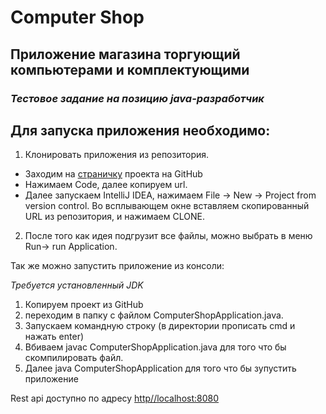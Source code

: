 # Computer Shop
## Приложение магазина торгующий компьютерами и комплектующими
### *Тестовое задание на позицию java-разработчик*

## Для запуска приложения необходимо:
1. Клонировать приложения из репозитория. 
- Заходим на [страничку](https://github.com/ams32ru/ComputerShop) проекта на GitHub
- Нажимаем Code, далее копируем url.
- Далее запускаем IntelliJ IDEA, нажимаем File -> New -> Project from version control.
Во всплывающем окне вставляем скопированный URL из репозитория, и нажимаем CLONE.
2. После того как идея подгрузит все файлы, можно выбрать в меню Run-> run Application.

Так же можно запустить приложение из консоли:

 *Требуется установленный JDK*
1. Копируем проект из GitHub
2. переходим в папку с файлом ComputerShopApplication.java.
3. Запускаем командную строку (в директории прописать cmd и нажать enter)
3. Вбиваем javac ComputerShopApplication.java 
 для того что бы скомпилировать файл. 
4. Далее java ComputerShopApplication для того что бы зупустить приложение


Rest api доступно по адресу [http//localhost:8080](http://localhost:8080/swagger-ui/index.html)

